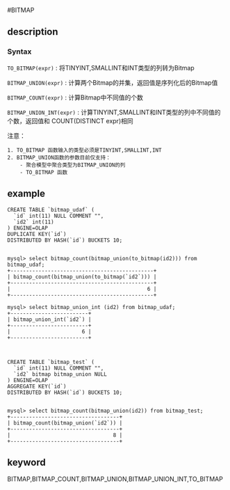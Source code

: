 <!-- 
Licensed to the Apache Software Foundation (ASF) under one
or more contributor license agreements.  See the NOTICE file
distributed with this work for additional information
regarding copyright ownership.  The ASF licenses this file
to you under the Apache License, Version 2.0 (the
"License"); you may not use this file except in compliance
with the License.  You may obtain a copy of the License at

  http://www.apache.org/licenses/LICENSE-2.0

Unless required by applicable law or agreed to in writing,
software distributed under the License is distributed on an
"AS IS" BASIS, WITHOUT WARRANTIES OR CONDITIONS OF ANY
KIND, either express or implied.  See the License for the
specific language governing permissions and limitations
under the License.
-->

#BITMAP

## description
### Syntax

`TO_BITMAP(expr)` : 将TINYINT,SMALLINT和INT类型的列转为Bitmap

`BITMAP_UNION(expr)` : 计算两个Bitmap的并集，返回值是序列化后的Bitmap值

`BITMAP_COUNT(expr)` : 计算Bitmap中不同值的个数

`BITMAP_UNION_INT(expr)` : 计算TINYINT,SMALLINT和INT类型的列中不同值的个数，返回值和
COUNT(DISTINCT expr)相同


注意：

	1. TO_BITMAP 函数输入的类型必须是TINYINT,SMALLINT,INT
	2. BITMAP_UNION函数的参数目前仅支持： 
		- 聚合模型中聚合类型为BITMAP_UNION的列
		- TO_BITMAP 函数

## example

```
CREATE TABLE `bitmap_udaf` (
  `id` int(11) NULL COMMENT "",
  `id2` int(11)
) ENGINE=OLAP
DUPLICATE KEY(`id`)
DISTRIBUTED BY HASH(`id`) BUCKETS 10;


mysql> select bitmap_count(bitmap_union(to_bitmap(id2))) from bitmap_udaf;
+----------------------------------------------+
| bitmap_count(bitmap_union(to_bitmap(`id2`))) |
+----------------------------------------------+
|                                            6 |
+----------------------------------------------+

mysql> select bitmap_union_int (id2) from bitmap_udaf;
+-------------------------+
| bitmap_union_int(`id2`) |
+-------------------------+
|                       6 |
+-------------------------+



CREATE TABLE `bitmap_test` (
  `id` int(11) NULL COMMENT "",
  `id2` bitmap bitmap_union NULL
) ENGINE=OLAP
AGGREGATE KEY(`id`)
DISTRIBUTED BY HASH(`id`) BUCKETS 10;


mysql> select bitmap_count(bitmap_union(id2)) from bitmap_test;
+-----------------------------------+
| bitmap_count(bitmap_union(`id2`)) |
+-----------------------------------+
|                                 8 |
+-----------------------------------+

```

## keyword

BITMAP,BITMAP_COUNT,BITMAP_UNION,BITMAP_UNION_INT,TO_BITMAP
